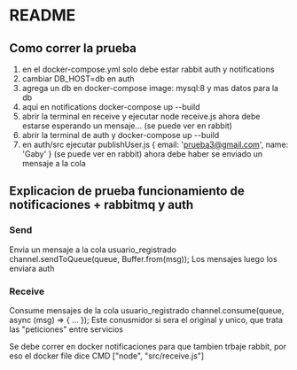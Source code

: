 # README

## Como correr la prueba
1. en el docker-compose.yml solo debe estar rabbit auth y notifications
2. cambiar DB_HOST=db en auth
3. agrega un db en docker-compose image: mysql:8 y mas datos para la db
4. aqui en notifications docker-compose up --build
5. abrir la terminal en receive y ejecutar node receive.js
ahora debe estarse esperando un mensaje... (se puede ver en rabbit)
6. abrir la terminal de auth y docker-compose up --build
7. en auth/src ejecutar publishUser.js { email: 'prueba3@gmail.com', name: 'Gaby' } (se puede ver en rabbit)
ahora debe haber se enviado un mensaje a la cola

## Explicacion de prueba funcionamiento de notificaciones + rabbitmq y auth 

### Send
Envia un mensaje a la cola usuario_registrado 
channel.sendToQueue(queue, Buffer.from(msg));
Los mensajes luego los enviara auth 

### Receive
Consume mensajes de la cola usuario_registrado
channel.consume(queue, async (msg) => { ... });
Este conusmidor si sera el original y unico, que trata las "peticiones" entre servicios

Se debe correr en docker notificaciones para que tambien trbaje rabbit, por eso el docker file dice 
CMD ["node", "src/receive.js"]